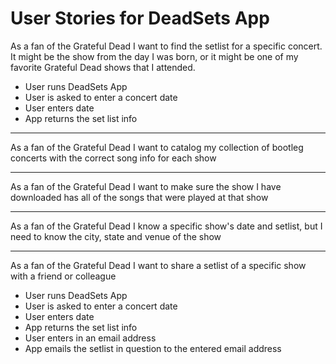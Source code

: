 <h1>User Stories for DeadSets App</h1>

<p>As a fan of the Grateful Dead
I want to find the setlist for a specific concert.
It might be the show from the day I was born,
or it might be one of my favorite Grateful Dead shows that I attended.

<ul>
<li>User runs DeadSets App</li>
<li>User is asked to enter a concert date</li>
<li>User enters date</li>
<li>App returns the set list info</li></ul></p>
<hr>

<p>As a fan of the Grateful Dead
I want to catalog my collection of bootleg concerts with the correct song info for each show</p>
<hr>

<p>As a fan of the Grateful Dead
I want to make sure the show I have downloaded has all of the songs that were played at that show</p>
<hr>

<p>As a fan of the Grateful Dead
I know a specific show's date and setlist, but I need to know the city, state and venue of the show</p>
<hr>

<p>As a fan of the Grateful Dead
I want to share a setlist of a specific show with a friend or colleague

<ul>
<li>User runs DeadSets App</li>
<li>User is asked to enter a concert date</li>
<li>User enters date</li>
<li>App returns the set list info</li>
<li>User enters in an email address</li>
<li>App emails the setlist in question to the entered email address</li></ul></p>
